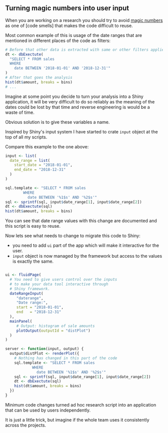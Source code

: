 ## Turning magic numbers into user input

When you are working on a research you should try to avoid
[magic numbers](https://en.wikipedia.org/wiki/Magic_number_(programming)) as one
of [code smells] that makes the code difficult to reuse.

Most common example of this is usage of the date ranges that are mentioned in
different places of the code as filters:

```R
# Before that other data is extracted with same or other filters applied
dt <- dbExectute(
  "SELECT * FROM sales
  WHERE
    date BETWEEN '2018-01-01' AND '2018-12-31'"
)
# After that goes the analysis
hist(dt$amount, breaks = bins)
# ...
```

Imagine at some point you decide to turn your analysis into a Shiny application,
it will be very difficult to do so reliably as the meaning of the dates could be
lost by that time and reverse engineering is would be a waste of time.

Obvious solution is to give these variables a name.

Inspired by Shiny's input system I have started to crate `input` object at the top of all my scripts.

Compare this example to the one above:

```R
input <- list(
  date_range = list(
    start_date = "2018-01-01",
    end_date = "2018-12-31"
  )
)

sql.template <- "SELECT * FROM sales
        WHERE
          date BETWEEN '%1$s' AND '%2$s'"
sql <- sprintf(sql, input$date_range[1], input$date_range[2])
dt <- dbExectute(sql)
hist(dt$amount, breaks = bins)
```

You can see that date range values with this change are documented and this script is easy to reuse.

Now lets see what needs to change to migrate this code to Shiny:

* you need to add `ui` part of the app which will make it interactive for the user.
* `input` object is now managed by the framework but access to the values is exactly the same.

```R

ui <- fluidPage(
  # You need to give users control over the inputs
  # to make your data tool interactive through
  # Shiny framework.
  dateRangeInput(
     "daterange",
     "Date range:",
     start = "2018-01-01",
     end   = "2018-12-31"
  ),
  mainPanel(
     # Output: histogram of sale amounts
     plotOutput(outputId = "distPlot")
  )
)

server <- function(input, output) {
  output$distPlot <- renderPlot({
    # Nothing has changed in this part of the code
    sql.template <- "SELECT * FROM sales
            WHERE
              date BETWEEN '%1$s' AND '%2$s'"
    sql <- sprintf(sql, input$date_range[1], input$date_range[2])
    dt <- dbExectute(sql)
    hist(dt$amount, breaks = bins)
  })
}
```

Minimum code changes turned ad hoc research script into an application that can be used by users independently.

It is just a little trick, but imagine if the whole team uses it consistently across the projects.

